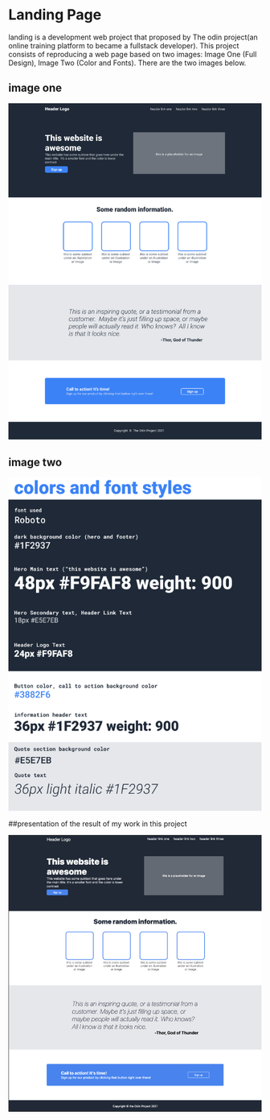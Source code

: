 
# Landing Page
landing is a development web project that proposed by The odin project(an online training platform to became a fullstack developer). This project consists of reproducing a web page based on two images: Image One (Full Design), Image Two (Color and Fonts). There are the two images below.

## image one

![image one](https://github.com/mbackeCISSE/odin_landing_page/blob/main/images_refer/image_01.png?raw=true)

## image two

![image two](https://github.com/mbackeCISSE/odin_landing_page/blob/main/images_refer/image_02.png?raw=true)

##presentation of the result of my work in this project

![my work](https://github.com/mbackeCISSE/odin_landing_page/blob/main/images_refer/my_work.png?raw=true)


